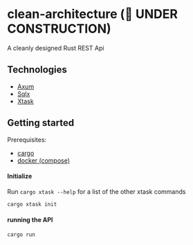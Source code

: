 # clean-architecture (🔨 UNDER CONSTRUCTION)

A cleanly designed Rust REST Api


## Technologies

- [Axum](https://github.com/tokio-rs/axum)
- [Sqlx](https://github.com/launchbadge/sqlx)
- [Xtask](https://github.com/matklad/cargo-xtask)


## Getting started

Prerequisites:

- [cargo](https://www.rust-lang.org/tools/install)
- [docker (compose)](https://docs.docker.com/engine/install/)


#### Initialize

Run `cargo xtask --help` for a list of the other xtask commands

``` bash
cargo xtask init
```



#### running the API

``` bash
cargo run
```
